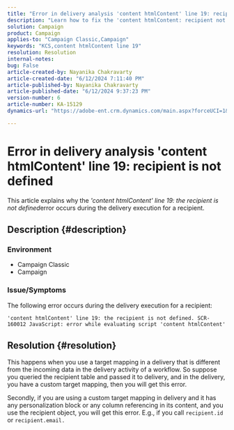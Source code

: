 ```yaml
---
title: "Error in delivery analysis 'content htmlContent' line 19: recipient is not defined"
description: "Learn how to fix the 'content htmlContent: recipient not defined' error during delivery execution for a recipient."
solution: Campaign
product: Campaign
applies-to: "Campaign Classic,Campaign"
keywords: "KCS,content htmlContent line 19"
resolution: Resolution
internal-notes: 
bug: False
article-created-by: Nayanika Chakravarty
article-created-date: "6/12/2024 7:11:40 PM"
article-published-by: Nayanika Chakravarty
article-published-date: "6/12/2024 9:37:23 PM"
version-number: 6
article-number: KA-15129
dynamics-url: "https://adobe-ent.crm.dynamics.com/main.aspx?forceUCI=1&pagetype=entityrecord&etn=knowledgearticle&id=103a9c92-ef28-ef11-840a-000d3a3764e0"

---
```

# Error in delivery analysis 'content htmlContent' line 19: recipient is not defined


This article explains why the *'content htmlContent' line 19: the recipient is not defined*error occurs during the delivery execution for a recipient.

## Description {#description}


### Environment

- Campaign Classic
- Campaign


### <b>Issue/Symptoms</b>

The following error occurs during the delivery execution for a recipient:

`'content htmlContent' line 19: the recipient is not defined. SCR-160012 JavaScript: error while evaluating script 'content htmlContent'`


## Resolution {#resolution}


This happens when you use a target mapping in a delivery that is different from the incoming data in the delivery activity of a workflow. So suppose you queried the recipient table and passed it to delivery, and in the delivery, you have a custom target mapping, then you will get this error.

Secondly, if you are using a custom target mapping in delivery and it has any personalization block or any column referencing in its content, and you use the recipient object, you will get this error. E.g., if you call `recipient.id` or `recipient.email.`

